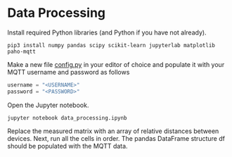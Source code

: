 # Data Processing
Install required Python libraries (and Python if you have not already).
```console
pip3 install numpy pandas scipy scikit-learn jupyterlab matplotlib paho-mqtt
```
Make a new file [config.py](config.py) in your editor of choice and populate it with your MQTT username and password as follows
```python
username = "<USERNAME>"
password = "<PASSWORD>"
```
Open the Jupyter notebook.
```console
jupyter notebook data_processing.ipynb
```
Replace the measured matrix with an array of relative distances between devices. Next, run all the cells in order. The pandas DataFrame structure df should be populated with the MQTT data.